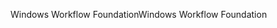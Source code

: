 <span data-ttu-id="9c59c-101">Windows Workflow Foundation</span><span class="sxs-lookup"><span data-stu-id="9c59c-101">Windows Workflow Foundation</span></span>